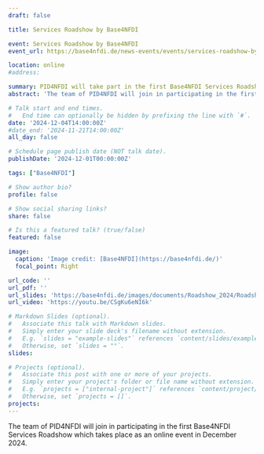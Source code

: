 ```yaml
---
draft: false

title: Services Roadshow by Base4NFDI

event: Services Roadshow by Base4NFDI
event_url: https://base4nfdi.de/news-events/events/services-roadshow-by-base4nfdi-12-2024

location: online
#address:

summary: PID4NFDI will take part in the first Base4NFDI Services Roadshow.
abstract: 'The team of PID4NFDI will join in participating in the first Base4NFDI Services Roadshow which takes place as an online event in December 2024.'

# Talk start and end times.
#   End time can optionally be hidden by prefixing the line with `#`.
date: '2024-12-04T14:00:00Z'
#date_end: '2024-11-21T14:00:00Z'
all_day: false

# Schedule page publish date (NOT talk date).
publishDate: '2024-12-01T00:00:00Z'

tags: ["Base4NFDI"]

# Show author bio?
profile: false

# Show social sharing links?
share: false

# Is this a featured talk? (true/false)
featured: false

image:
  caption: 'Image credit: [Base4NFDI](https://base4nfdi.de/)'
  focal_point: Right

url_code: ''
url_pdf: ''
url_slides: 'https://base4nfdi.de/images/documents/Roadshow_2024/Roadshow_Presentation_PID4NFDI.pdf'
url_video: 'https://youtu.be/CSgKu6eNI6k'

# Markdown Slides (optional).
#   Associate this talk with Markdown slides.
#   Simply enter your slide deck's filename without extension.
#   E.g. `slides = "example-slides"` references `content/slides/example-slides.md`.
#   Otherwise, set `slides = ""`.
slides:

# Projects (optional).
#   Associate this post with one or more of your projects.
#   Simply enter your project's folder or file name without extension.
#   E.g. `projects = ["internal-project"]` references `content/project/deep-learning/index.md`.
#   Otherwise, set `projects = []`.
projects:
---
```


The team of PID4NFDI will join in participating in the first Base4NFDI Services Roadshow which takes place as an online event in December 2024.
